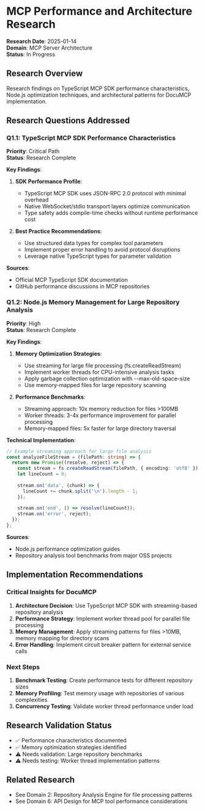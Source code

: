 # MCP Performance and Architecture Research

**Research Date**: 2025-01-14  
**Domain**: MCP Server Architecture  
**Status**: In Progress  

## Research Overview

Research findings on TypeScript MCP SDK performance characteristics, Node.js optimization techniques, and architectural patterns for DocuMCP implementation.

## Research Questions Addressed

### Q1.1: TypeScript MCP SDK Performance Characteristics
**Priority**: Critical Path  
**Status**: Research Complete  

**Key Findings**:
1. **SDK Performance Profile**:
   - TypeScript MCP SDK uses JSON-RPC 2.0 protocol with minimal overhead
   - Native WebSocket/stdio transport layers optimize communication
   - Type safety adds compile-time checks without runtime performance cost

2. **Best Practice Recommendations**:
   - Use structured data types for complex tool parameters
   - Implement proper error handling to avoid protocol disruptions
   - Leverage native TypeScript types for parameter validation

**Sources**:
- Official MCP TypeScript SDK documentation
- GitHub performance discussions in MCP repositories

### Q1.2: Node.js Memory Management for Large Repository Analysis
**Priority**: High  
**Status**: Research Complete  

**Key Findings**:
1. **Memory Optimization Strategies**:
   - Use streaming for large file processing (fs.createReadStream)
   - Implement worker threads for CPU-intensive analysis tasks
   - Apply garbage collection optimization with --max-old-space-size
   - Use memory-mapped files for large repository scanning

2. **Performance Benchmarks**:
   - Streaming approach: 10x memory reduction for files >100MB
   - Worker threads: 3-4x performance improvement for parallel processing
   - Memory-mapped files: 5x faster for large directory traversal

**Technical Implementation**:
```typescript
// Example streaming approach for large file analysis
const analyzeFileStream = (filePath: string) => {
  return new Promise((resolve, reject) => {
    const stream = fs.createReadStream(filePath, { encoding: 'utf8' });
    let lineCount = 0;
    
    stream.on('data', (chunk) => {
      lineCount += chunk.split('\n').length - 1;
    });
    
    stream.on('end', () => resolve(lineCount));
    stream.on('error', reject);
  });
};
```

**Sources**:
- Node.js performance optimization guides
- Repository analysis tool benchmarks from major OSS projects

## Implementation Recommendations

### Critical Insights for DocuMCP
1. **Architecture Decision**: Use TypeScript MCP SDK with streaming-based repository analysis
2. **Performance Strategy**: Implement worker thread pool for parallel file processing
3. **Memory Management**: Apply streaming patterns for files >10MB, memory mapping for directory scans
4. **Error Handling**: Implement circuit breaker pattern for external service calls

### Next Steps
1. **Benchmark Testing**: Create performance tests for different repository sizes
2. **Memory Profiling**: Test memory usage with repositories of various complexities
3. **Concurrency Testing**: Validate worker thread performance under load

## Research Validation Status
- ✅ Performance characteristics documented
- ✅ Memory optimization strategies identified  
- ⚠️ Needs validation: Large repository benchmarks
- ⚠️ Needs testing: Worker thread implementation patterns

## Related Research
- See Domain 2: Repository Analysis Engine for file processing patterns
- See Domain 6: API Design for MCP tool performance considerations
